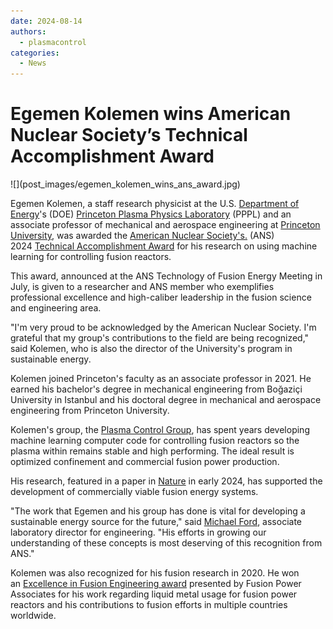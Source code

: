 ```yaml
---
date: 2024-08-14
authors:
  - plasmacontrol
categories:
  - News
---
```


# Egemen Kolemen wins American Nuclear Society’s Technical Accomplishment Award

<div class="blog-title-image" markdown="span">
![](post_images/egemen_kolemen_wins_ans_award.jpg)
</div>

Egemen Kolemen, a staff research physicist at the U.S. [Department of Energy](https://www.energy.gov/)'s (DOE) [Princeton Plasma Physics Laboratory](https://www.pppl.gov/) (PPPL) and an associate professor of mechanical and aerospace engineering at [Princeton University](https://www.princeton.edu/), was awarded the [American Nuclear Society's.](https://www.ans.org/) (ANS) 2024 [Technical Accomplishment Award](https://fed.ans.org/awards/tarules/) for his research on using machine learning for controlling fusion reactors.

<!-- more --> 

This award, announced at the ANS Technology of Fusion Energy Meeting in July, is given to a researcher and ANS member who exemplifies professional excellence and high-caliber leadership in the fusion science and engineering area.

"I'm very proud to be acknowledged by the American Nuclear Society. I'm grateful that my group's contributions to the field are being recognized," said Kolemen, who is also the director of the University's program in sustainable energy. 

Kolemen joined Princeton's faculty as an associate professor in 2021. He earned his bachelor's degree in mechanical engineering from Boğaziçi University in Istanbul and his doctoral degree in mechanical and aerospace engineering from Princeton University. 

Kolemen's group, the [Plasma Control Group](https://control.princeton.edu/egemen-kolemen/), has spent years developing machine learning computer code for controlling fusion reactors so the plasma within remains stable and high performing. The ideal result is optimized confinement and commercial fusion power production. 

His research, featured in a paper in [Nature](https://www.nature.com/articles/s41586-024-07024-9) in early 2024, has supported the development of commercially viable fusion energy systems.

"The work that Egemen and his group has done is vital for developing a sustainable energy source for the future," said [Michael Ford](https://www.pppl.gov/michael-ford), associate laboratory director for engineering. "His efforts in growing our understanding of these concepts is most deserving of this recognition from ANS."

Kolemen was also recognized for his fusion research in 2020. He won an [Excellence in Fusion Engineering award](https://www.pppl.gov/news/2020/egemen-kolemen-wins-2020-excellence-fusion-engineering-award) presented by Fusion Power Associates for his work regarding liquid metal usage for fusion power reactors and his contributions to fusion efforts in multiple countries worldwide.